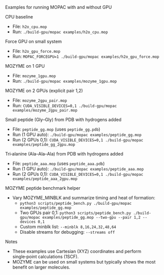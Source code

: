 Examples for running MOPAC with and without GPU

CPU baseline
- File: `h2o_cpu.mop`
- Run: `./build-gpu/mopac examples/h2o_cpu.mop`

Force GPU on small system
- File: `h2o_gpu_force.mop`
- Run: `MOPAC_FORCEGPU=1 ./build-gpu/mopac examples/h2o_gpu_force.mop`

MOZYME on 1 GPU
- File: `mozyme_1gpu.mop`
- Run: `./build-gpu/mopac examples/mozyme_1gpu.mop`

MOZYME on 2 GPUs (explicit pair 1,2)
- File: `mozyme_2gpu_pair.mop`
- Run: `CUDA_VISIBLE_DEVICES=0,1 ./build-gpu/mopac examples/mozyme_2gpu_pair.mop`

Small peptide (Gly–Gly) from PDB with hydrogens added
- File: `peptide_gg.mop` (uses `peptide_gg.pdb`)
- Run (1 GPU auto): `./build-gpu/mopac examples/peptide_gg.mop`
- Run (2 GPUs 0,1): `CUDA_VISIBLE_DEVICES=0,1 ./build-gpu/mopac examples/peptide_gg_2gpu.mop`

Tri‑alanine (Ala–Ala–Ala) from PDB with hydrogens added
- File: `peptide_aaa.mop` (uses `peptide_aaa.pdb`)
- Run (1 GPU auto): `./build-gpu/mopac examples/peptide_aaa.mop`
- Run (2 GPUs 0,1): `CUDA_VISIBLE_DEVICES=0,1 ./build-gpu/mopac examples/peptide_aaa_2gpu.mop`

MOZYME peptide benchmark helper
- Vary MOZYME_MINBLK and summarize timing and heat of formation:
  - `python3 scripts/peptide_bench.py ./build-gpu/mopac examples/peptide_gg.mop`
  - Two GPUs pair 0,1: `python3 scripts/peptide_bench.py ./build-gpu/mopac examples/peptide_gg.mop --two-gpu --pair 1,2 --devices 0,1`
  - Custom minblk list: `--minblk 8,16,24,32,48,64`
  - Disable streams for debugging: `--streams off`

Notes
- These examples use Cartesian (XYZ) coordinates and perform single‑point calculations (1SCF).
- MOZYME can be used on small systems but typically shows the most benefit on larger molecules.

